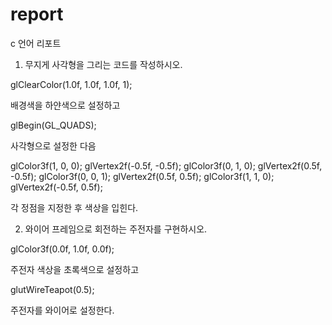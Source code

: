 # report
c 언어 리포트

1. 무지게 사각형을 그리는 코드를 작성하시오.

glClearColor(1.0f, 1.0f, 1.0f, 1);

배경색을 하얀색으로 설정하고

glBegin(GL_QUADS);

사각형으로 설정한 다음

glColor3f(1, 0, 0); glVertex2f(-0.5f, -0.5f);
glColor3f(0, 1, 0); glVertex2f(0.5f, -0.5f);
glColor3f(0, 0, 1); glVertex2f(0.5f, 0.5f);
glColor3f(1, 1, 0); glVertex2f(-0.5f, 0.5f);

각 정점을 지정한 후 색상을 입힌다.


2. 와이어 프레임으로 회전하는 주전자를 구현하시오.

glColor3f(0.0f, 1.0f, 0.0f);

주전자 색상을 초록색으로 설정하고

glutWireTeapot(0.5);

주전자를 와이어로 설정한다.
